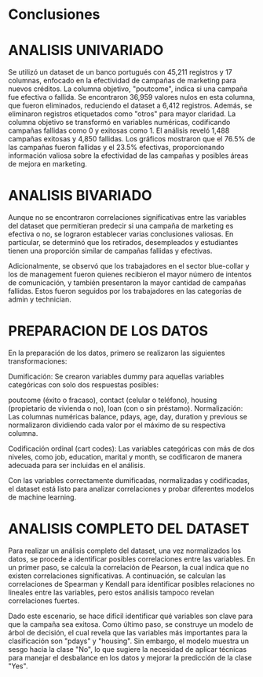# Conclusiones 

# ANALISIS UNIVARIADO 

Se utilizó un dataset de un banco portugués con 45,211 registros y 17 columnas, enfocado en la efectividad de campañas de marketing para nuevos créditos. La columna objetivo, "poutcome", indica si una campaña fue efectiva o fallida. Se encontraron 36,959 valores nulos en esta columna, que fueron eliminados, reduciendo el dataset a 6,412 registros. Además, se eliminaron registros etiquetados como "otros" para mayor claridad. La columna objetivo se transformó en variables numéricas, codificando campañas fallidas como 0 y exitosas como 1. El análisis reveló 1,488 campañas exitosas y 4,850 fallidas. Los gráficos mostraron que el 76.5% de las campañas fueron fallidas y el 23.5% efectivas, proporcionando información valiosa sobre la efectividad de las campañas y posibles áreas de mejora en marketing.


# ANALISIS BIVARIADO

Aunque no se encontraron correlaciones significativas entre las variables del dataset que permitieran predecir si una campaña de marketing es efectiva o no, se lograron establecer varias conclusiones valiosas. En particular, se determinó que los retirados, desempleados y estudiantes tienen una proporción similar de campañas fallidas y efectivas.

Adicionalmente, se observó que los trabajadores en el sector blue-collar y los de management fueron quienes recibieron el mayor número de intentos de comunicación, y también presentaron la mayor cantidad de campañas fallidas. Estos fueron seguidos por los trabajadores en las categorías de admin y technician.


# PREPARACION DE LOS DATOS 
En la preparación de los datos, primero se realizaron las siguientes transformaciones:

Dumificación: Se crearon variables dummy para aquellas variables categóricas con solo dos respuestas posibles:

poutcome (éxito o fracaso),
contact (celular o teléfono),
housing (propietario de vivienda o no),
loan (con o sin préstamo).
Normalización: Las columnas numéricas balance, pdays, age, day, duration y previous se normalizaron dividiendo cada valor por el máximo de su respectiva columna.

Codificación ordinal (cart codes): Las variables categóricas con más de dos niveles, como job, education, marital y month, se codificaron de manera adecuada para ser incluidas en el análisis.

Con las variables correctamente dumificadas, normalizadas y codificadas, el dataset está listo para analizar correlaciones y probar diferentes modelos de machine learning.



# ANALISIS COMPLETO DEL DATASET


Para realizar un análisis completo del dataset, una vez normalizados los datos, se procede a identificar posibles correlaciones entre las variables. En un primer paso, se calcula la correlación de Pearson, la cual indica que no existen correlaciones significativas. A continuación, se calculan las correlaciones de Spearman y Kendall para identificar posibles relaciones no lineales entre las variables, pero estos análisis tampoco revelan correlaciones fuertes.

Dado este escenario, se hace difícil identificar qué variables son clave para que la campaña sea exitosa. Como último paso, se construye un modelo de árbol de decisión, el cual revela que las variables más importantes para la clasificación son "pdays" y "housing". Sin embargo, el modelo muestra un sesgo hacia la clase "No", lo que sugiere la necesidad de aplicar técnicas para manejar el desbalance en los datos y mejorar la predicción de la clase "Yes".
